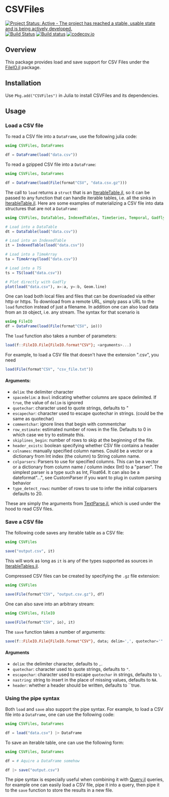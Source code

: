 # CSVFiles

[![Project Status: Active - The project has reached a stable, usable state and is being actively developed.](http://www.repostatus.org/badges/latest/active.svg)](http://www.repostatus.org/#active)
[![Build Status](https://travis-ci.org/queryverse/CSVFiles.jl.svg?branch=master)](https://travis-ci.org/queryverse/CSVFiles.jl)
[![Build status](https://ci.appveyor.com/api/projects/status/2b72jbx0lepycifc/branch/master?svg=true)](https://ci.appveyor.com/project/queryverse/csvfiles-jl/branch/master)
[![codecov.io](http://codecov.io/github/queryverse/CSVFiles.jl/coverage.svg?branch=master)](http://codecov.io/github/queryverse/CSVFiles.jl?branch=master)

## Overview

This package provides load and save support for CSV Files under the
[FileIO.jl](https://github.com/JuliaIO/FileIO.jl) package.

## Installation

Use ``Pkg.add("CSVFiles")`` in Julia to install CSVFiles and its dependencies.

## Usage

### Load a CSV file

To read a CSV file into a ``DataFrame``, use the following julia code:

````julia
using CSVFiles, DataFrames

df = DataFrame(load("data.csv"))
````

To read a gzipped CSV file into a ``DataFrame``:

````julia
using CSVFiles, DataFrames

df = DataFrame(load(File(format"CSV", "data.csv.gz")))
````

The call to ``load`` returns a ``struct`` that is an [IterableTable.jl](https://github.com/queryverse/IterableTables.jl), so it can be passed to any function that can handle iterable tables, i.e. all the sinks in [IterableTable.jl](https://github.com/queryverse/IterableTables.jl). Here are some examples of materializing a CSV file into data structures that are not a ``DataFrame``:

````julia
using CSVFiles, DataTables, IndexedTables, TimeSeries, Temporal, Gadfly

# Load into a DataTable
dt = DataTable(load("data.csv"))

# Load into an IndexedTable
it = IndexedTable(load("data.csv"))

# Load into a TimeArray
ta = TimeArray(load("data.csv"))

# Load into a TS
ts = TS(load("data.csv"))

# Plot directly with Gadfly
plot(load("data.csv"), x=:a, y=:b, Geom.line)
````

One can load both local files and files that can be downloaded via either http or https. To download
from a remote URL, simply pass a URL to the ``load`` function instead of just a filename. In addition
one can also load data from an ``IO`` object, i.e. any stream. The syntax for
that scenario is

````julia
using FileIO
df = DataFrame(load(File(format"CSV", io)))
````

The ``load`` function also takes a number of parameters:

````julia
load(f::FileIO.File{FileIO.format"CSV"}; <arguments>...)
````

For example, to load a CSV file that doesn't have the extension ".csv", you need

```julia
load(File(format"CSV", "csv_file.txt"))
```

#### Arguments:

* ``delim``: the delimiter character
* ``spacedelim``: a ``Bool`` indicating whether columns are space delimited. If ``true``, the value of ``delim`` is ignored
* ``quotechar``: character used to quote strings, defaults to "
* ``escapechar``: character used to escape quotechar in strings. (could be the same as quotechar)
* ``commentchar``: ignore lines that begin with commentchar
* ``row_estimate``: estimated number of rows in the file. Defaults to 0 in which case we try to estimate this.
* ``skiplines_begin``: number of rows to skip at the beginning of the file.
* ``header_exists``: boolean specifying whether CSV file contains a header
* ``colnames``: manually specified column names. Could be a vector or a dictionary from Int index (the column) to String column name.
* ``colparsers``: Parsers to use for specified columns. This can be a vector or a dictionary from column name / column index (Int) to a "parser". The simplest parser is a type such as Int, Float64. It can also be a dateformat"...", see CustomParser if you want to plug in custom parsing behavior
* ``type_detect_rows``: number of rows to use to infer the initial colparsers defaults to 20.

These are simply the arguments from [TextParse.jl](https://github.com/JuliaComputing/TextParse.jl), which is used under the hood to read CSV files.

### Save a CSV file

The following code saves any iterable table as a CSV file:
````julia
using CSVFiles

save("output.csv", it)
````
This will work as long as ``it`` is any of the types supported as sources in [IterableTables.jl](https://github.com/queryverse/IterableTables.jl).

Compressed CSV files can be created by specifying the ``.gz`` file extension:

````julia
using CSVFiles

save(File(format"CSV", "output.csv.gz"), df)
````

One can also save into an arbitrary stream:
````julia
using CSVFiles, FileIO

save(File(format"CSV", io), it)
````

The ``save`` function takes a number of arguments:
````julia
save(f::FileIO.File{FileIO.format"CSV"}, data; delim=',', quotechar='"', escapechar='"', nastring="NA", header=true)
````

#### Arguments

* ``delim``: the delimiter character, defaults to ``,``.
* ``quotechar``: character used to quote strings, defaults to ``"``.
* ``escapechar``: character used to escape ``quotechar`` in strings, defaults to ``\``.
* ``nastring``: string to insert in the place of missing values, defaults to ``NA``.
* ``header``: whether a header should be written, defaults to ``true.

### Using the pipe syntax

Both ``load`` and ``save`` also support the pipe syntax. For example, to load a CSV file into a ``DataFrame``, one can use the following code:

````julia
using CSVFiles, DataFrames

df = load("data.csv") |> DataFrame
````

To save an iterable table, one can use the following form:

````julia
using CSVFiles, DataFrames

df = # Aquire a DataFrame somehow

df |> save("output.csv")
````

The pipe syntax is especially useful when combining it with [Query.jl](https://github.com/queryverse/Query.jl) queries, for example one can easily load a CSV file, pipe it into a query, then pipe it to the ``save`` function to store the results in a new file.
